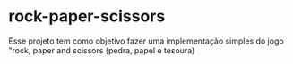# rock-paper-scissors

Esse projeto tem como objetivo fazer uma implementação simples do jogo "rock, paper and scissors (pedra, papel e tesoura)